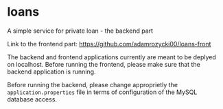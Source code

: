 # loans
A simple service for private loan - the backend part

Link to the frontend part:
https://github.com/adamrozycki00/loans-front

The backend and frontend applications currently are meant to be deplyed on localhost. Before running the frontend, please make sure that the backend application is running.

Before running the backend, please change approprietly the `application.properties` file in terms of configuration of the MySQL database access.
